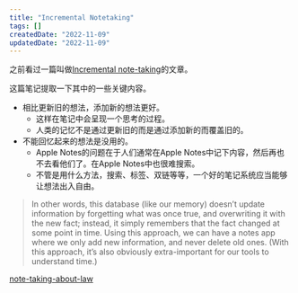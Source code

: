 ```yaml
---
title: "Incremental Notetaking"
tags: []
createdDate: "2022-11-09"
updatedDate: "2022-11-09"
---
```


之前看过一篇叫做[Incremental note-taking](https://thesephist.com/posts/inc/)的文章。

这篇笔记提取一下其中的一些关键内容。

- 相比更新旧的想法，添加新的想法更好。
    - 这样在笔记中会呈现一个思考的过程。
    - 人类的记忆不是通过更新旧的而是通过添加新的而覆盖旧的。
- 不能回忆起来的想法是没用的。
    - Apple Notes的问题在于人们通常在Apple Notes中记下内容，然后再也不去看他们了。在Apple Notes中也很难搜索。
    - 不管是用什么方法，搜索、标签、双链等等，一个好的笔记系统应当能够让想法出入自由。
    

> In other words, this database (like our memory) doesn’t update information by forgetting what was once true, and overwriting it with the new fact; instead, it simply remembers that the fact changed at some point in time. Using this approach, we can have a notes app where we only add new information, and never delete old ones. (With this approach, it’s also obviously extra-important for our tools to understand time.)

[note-taking-about-law](/garden/note-taking-about-law)